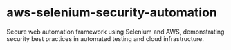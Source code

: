 # aws-selenium-security-automation
Secure web automation framework using Selenium and AWS, demonstrating security best practices in automated testing and cloud infrastructure.
